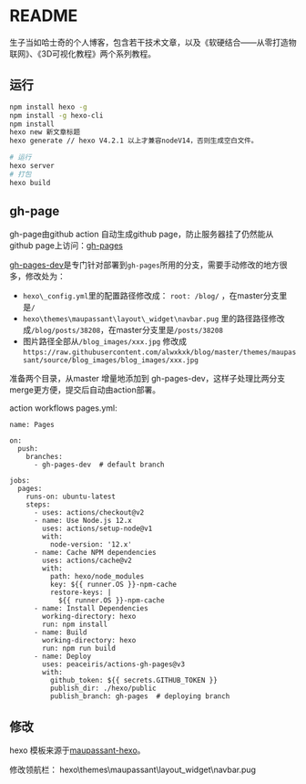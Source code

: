 # README
生子当如哈士奇的个人博客，包含若干技术文章，以及《软硬结合——从零打造物联网》、《3D可视化教程》两个系列教程。

## 运行
```bash
npm install hexo -g
npm install -g hexo-cli
npm install
hexo new 新文章标题
hexo generate // hexo V4.2.1 以上才兼容nodeV14，否则生成空白文件。

# 运行
hexo server
# 打包
hexo build
```

## gh-page
gh-page由github action 自动生成github page，防止服务器挂了仍然能从github page上访问：[gh-pages](https://alwxkxk.github.io/blog/posts/23630/)


[gh-pages-dev](https://github.com/alwxkxk/blog/tree/gh-pages-dev)是专门针对部署到`gh-pages`所用的分支，需要手动修改的地方很多，修改处为：
- `hexo\_config.yml`里的配置路径修改成： `root: /blog/` ，在master分支里是`/`
- `hexo\themes\maupassant\layout\_widget\navbar.pug` 里的路径路径修改成`/blog/posts/38208`，在master分支里是`/posts/38208`
- 图片路径全部从`/blog_images/xxx.jpg` 修改成`https://raw.githubusercontent.com/alwxkxk/blog/master/themes/maupassant/source/blog_images/blog_images/xxx.jpg`


准备两个目录，从master 增量地添加到 gh-pages-dev，这样子处理比两分支merge更方便，提交后自动由action部署。

action workflows pages.yml:
```
name: Pages

on:
  push:
    branches:
      - gh-pages-dev  # default branch

jobs:
  pages:
    runs-on: ubuntu-latest
    steps:
      - uses: actions/checkout@v2
      - name: Use Node.js 12.x
        uses: actions/setup-node@v1
        with:
          node-version: '12.x'
      - name: Cache NPM dependencies
        uses: actions/cache@v2
        with:
          path: hexo/node_modules
          key: ${{ runner.OS }}-npm-cache
          restore-keys: |
            ${{ runner.OS }}-npm-cache
      - name: Install Dependencies
        working-directory: hexo
        run: npm install
      - name: Build
        working-directory: hexo
        run: npm run build
      - name: Deploy
        uses: peaceiris/actions-gh-pages@v3
        with:
          github_token: ${{ secrets.GITHUB_TOKEN }}
          publish_dir: ./hexo/public
          publish_branch: gh-pages  # deploying branch

```


## 修改
hexo 模板来源于[maupassant-hexo](https://github.com/tufu9441/maupassant-hexo)。

修改领航栏：
hexo\themes\maupassant\layout\_widget\navbar.pug

